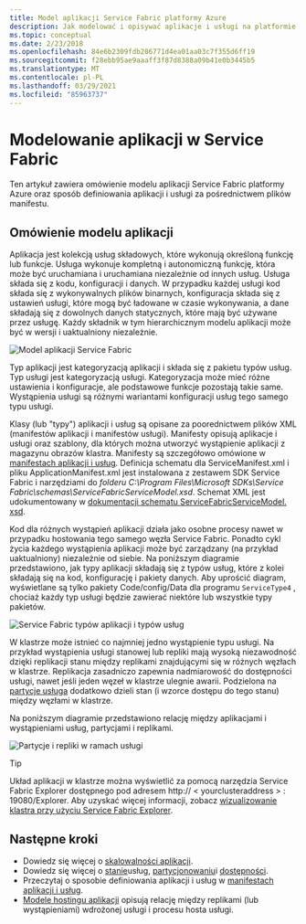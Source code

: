 ```yaml
---
title: Model aplikacji Service Fabric platformy Azure
description: Jak modelować i opisywać aplikacje i usługi na platformie Azure Service Fabric przy użyciu plików manifestu aplikacji i usługi.
ms.topic: conceptual
ms.date: 2/23/2018
ms.openlocfilehash: 84e6b2309fdb206771d4ea01aa03c7f355d6ff19
ms.sourcegitcommit: f28ebb95ae9aaaff3f87d8388a09b41e0b3445b5
ms.translationtype: MT
ms.contentlocale: pl-PL
ms.lasthandoff: 03/29/2021
ms.locfileid: "85963737"
---
```

# <a name="model-an-application-in-service-fabric"></a>Modelowanie aplikacji w Service Fabric
Ten artykuł zawiera omówienie modelu aplikacji Service Fabric platformy Azure oraz sposób definiowania aplikacji i usługi za pośrednictwem plików manifestu.

## <a name="understand-the-application-model"></a>Omówienie modelu aplikacji
Aplikacja jest kolekcją usług składowych, które wykonują określoną funkcję lub funkcje. Usługa wykonuje kompletną i autonomiczną funkcję, która może być uruchamiana i uruchamiana niezależnie od innych usług.  Usługa składa się z kodu, konfiguracji i danych. W przypadku każdej usługi kod składa się z wykonywalnych plików binarnych, konfiguracja składa się z ustawień usługi, które mogą być ładowane w czasie wykonywania, a dane składają się z dowolnych danych statycznych, które mają być używane przez usługę. Każdy składnik w tym hierarchicznym modelu aplikacji może być w wersji i uaktualniony niezależnie.

![Model aplikacji Service Fabric][appmodel-diagram]

Typ aplikacji jest kategoryzacją aplikacji i składa się z pakietu typów usług. Typ usługi jest kategoryzacją usługi. Kategoryzacja może mieć różne ustawienia i konfiguracje, ale podstawowe funkcje pozostają takie same. Wystąpienia usługi są różnymi wariantami konfiguracji usług tego samego typu usługi.  

Klasy (lub "typy") aplikacji i usług są opisane za poorednictwem plików XML (manifestów aplikacji i manifestów usługi).  Manifesty opisują aplikacje i usługi oraz szablony, dla których można utworzyć wystąpienie aplikacji z magazynu obrazów klastra.  Manifesty są szczegółowo omówione w [manifestach aplikacji i usług](service-fabric-application-and-service-manifests.md). Definicja schematu dla ServiceManifest.xml i pliku ApplicationManifest.xml jest instalowana z zestawem SDK Service Fabric i narzędziami do *folderu C:\Program Files\Microsoft SDKs\Service Fabric\schemas\ServiceFabricServiceModel.xsd*. Schemat XML jest udokumentowany w [dokumentacji schematu ServiceFabricServiceModel. xsd](service-fabric-service-model-schema.md).

Kod dla różnych wystąpień aplikacji działa jako osobne procesy nawet w przypadku hostowania tego samego węzła Service Fabric. Ponadto cykl życia każdego wystąpienia aplikacji może być zarządzany (na przykład uaktualniony) niezależnie od siebie. Na poniższym diagramie przedstawiono, jak typy aplikacji składają się z typów usług, które z kolei składają się na kod, konfigurację i pakiety danych. Aby uprościć diagram, wyświetlane są tylko pakiety Code/config/Data dla programu `ServiceType4` , chociaż każdy typ usługi będzie zawierać niektóre lub wszystkie typy pakietów.

![Service Fabric typów aplikacji i typów usług][cluster-imagestore-apptypes]

W klastrze może istnieć co najmniej jedno wystąpienie typu usługi. Na przykład wystąpienia usługi stanowej lub repliki mają wysoką niezawodność dzięki replikacji stanu między replikami znajdującymi się w różnych węzłach w klastrze. Replikacja zasadniczo zapewnia nadmiarowość do dostępności usługi, nawet jeśli jeden węzeł w klastrze ulegnie awarii. Podzielona na [partycje usługa](service-fabric-concepts-partitioning.md) dodatkowo dzieli stan (i wzorce dostępu do tego stanu) między węzłami w klastrze.

Na poniższym diagramie przedstawiono relację między aplikacjami i wystąpieniami usług, partycjami i replikami.

![Partycje i repliki w ramach usługi][cluster-application-instances]

> [!TIP]
> Układ aplikacji w klastrze można wyświetlić za pomocą narzędzia Service Fabric Explorer dostępnego pod adresem http:// &lt; yourclusteraddress &gt; : 19080/Explorer. Aby uzyskać więcej informacji, zobacz [wizualizowanie klastra przy użyciu Service Fabric Explorer](service-fabric-visualizing-your-cluster.md).
> 
> 


## <a name="next-steps"></a>Następne kroki
- Dowiedz się więcej o [skalowalności aplikacji](service-fabric-concepts-scalability.md).
- Dowiedz się więcej o [stanie](service-fabric-concepts-state.md)usług, [partycjonowaniu](service-fabric-concepts-partitioning.md)i [dostępności](service-fabric-availability-services.md).
- Przeczytaj o sposobie definiowania aplikacji i usług w [manifestach aplikacji i usług](service-fabric-application-and-service-manifests.md).
- [Modele hostingu aplikacji](service-fabric-hosting-model.md) opisują relację między replikami (lub wystąpieniami) wdrożonej usługi i procesu hosta usługi.

<!--Image references-->
[appmodel-diagram]: ./media/service-fabric-application-model/application-model.png
[cluster-imagestore-apptypes]: ./media/service-fabric-application-model/cluster-imagestore-apptypes.png
[cluster-application-instances]: media/service-fabric-application-model/cluster-application-instances.png


